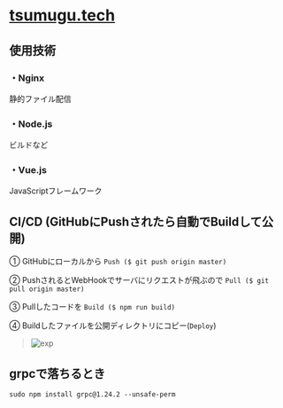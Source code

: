 # [tsumugu.tech](https://tsumugu.tech)
## 使用技術
### ・Nginx
静的ファイル配信

### ・Node.js
ビルドなど

### ・Vue.js
JavaScriptフレームワーク
## CI/CD (GitHubにPushされたら自動でBuildして公開)
① GitHubにローカルから ```Push ($ git push origin master)```

② PushされるとWebHookでサーバにリクエストが飛ぶので ```Pull ($ git pull origin master)```

③ Pullしたコードを ```Build ($ npm run build)```

④ Buildしたファイルを公開ディレクトリにコピー(```Deploy```)

> ![exp](https://user-images.githubusercontent.com/29032673/72495403-ed2b9780-3869-11ea-8147-e540521560c6.png)
## grpcで落ちるとき
```
sudo npm install grpc@1.24.2 --unsafe-perm
```
